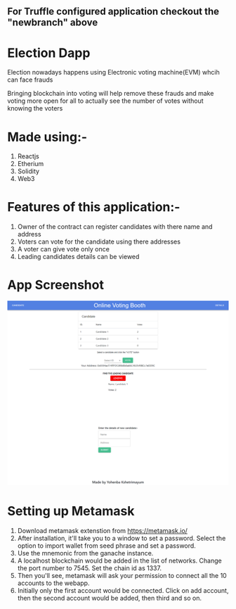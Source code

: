 ## For Truffle configured application checkout the "newbranch" above 

# Election Dapp

Election nowadays happens using Electronic voting machine(EVM) whcih can face frauds

Bringing blockchain into voting will help remove these frauds and make voting more open for all to actually see the number of votes without knowing the voters

# Made using:-

1. Reactjs 
2. Etherium 
3. Solidity
4. Web3

# Features of this application:-

1. Owner of the contract can register candidates with there name and address
2. Voters can vote for the candidate using there addresses
3. A voter can give vote only once
4. Leading candidates details can be viewed

# App Screenshot

![](ss.png)

# Setting up Metamask
1. Download metamask extenstion from https://metamask.io/
2. After installation, it'll take you to a window to set a password. Select the option to import wallet from seed phrase and set a password.
3. Use the mnemonic from the ganache instance.
4. A localhost blockchain would be added in the list of networks. Change the port number to 7545. Set the chain id as 1337.
5. Then you'll see, metamask will ask your permission to connect all the 10 accounts to the webapp.
6. Initially only the first account would be connected. Click on add account, then the second account would be added, then third and so on.

